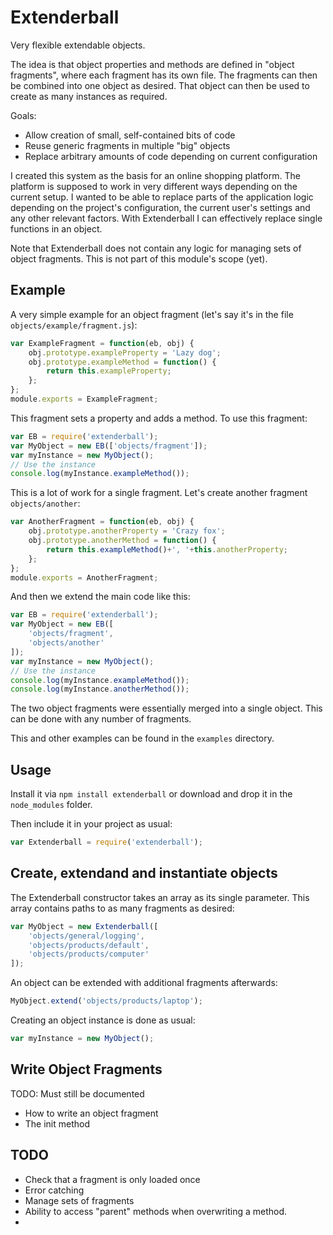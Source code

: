 # Extenderball

Very flexible extendable objects.

The idea is that object properties and methods are defined in "object
fragments", where each fragment has its own file. The fragments can then be
combined into one object as desired. That object can then be used to create as
many instances as required.

Goals:

- Allow creation of small, self-contained bits of code
- Reuse generic fragments in multiple "big" objects
- Replace arbitrary amounts of code depending on current configuration

I created this system as the basis for an online shopping platform. The platform
is supposed to work in very different ways depending on the current setup. I
wanted to be able to replace parts of the application logic depending on the
project's configuration, the current user's settings and any other relevant
factors. With Extenderball I can effectively replace single functions in an
object.

Note that Extenderball does not contain any logic for managing sets of object
fragments. This is not part of this module's scope (yet).

## Example

A very simple example for an object fragment (let's say it's in the file `objects/example/fragment.js`):

```js
var ExampleFragment = function(eb, obj) {
	obj.prototype.exampleProperty = 'Lazy dog';
	obj.prototype.exampleMethod = function() {
		return this.exampleProperty;
	};
};
module.exports = ExampleFragment;
```

This fragment sets a property and adds a method. To use this fragment:

```js
var EB = require('extenderball');
var MyObject = new EB(['objects/fragment']);
var myInstance = new MyObject();
// Use the instance
console.log(myInstance.exampleMethod());
```

This is a lot of work for a single fragment. Let's create another fragment
`objects/another`:

```js
var AnotherFragment = function(eb, obj) {
	obj.prototype.anotherProperty = 'Crazy fox';
	obj.prototype.anotherMethod = function() {
		return this.exampleMethod()+', '+this.anotherProperty;
	};
};
module.exports = AnotherFragment;
```

And then we extend the main code like this:

```js
var EB = require('extenderball');
var MyObject = new EB([
	'objects/fragment',
	'objects/another'
]);
var myInstance = new MyObject();
// Use the instance
console.log(myInstance.exampleMethod());
console.log(myInstance.anotherMethod());
```

The two object fragments were essentially merged into a single object. This can
be done with any number of fragments.

This and other examples can be found in the `examples` directory.

## Usage

Install it via `npm install extenderball` or download and drop it in the
`node_modules` folder.

Then include it in your project as usual:

```js
var Extenderball = require('extenderball');
```

## Create, extendand and instantiate objects

The Extenderball constructor takes an array as its single parameter. This array contains
paths to as many fragments as desired:

```js
var MyObject = new Extenderball([
	'objects/general/logging',
	'objects/products/default',
	'objects/products/computer'
]);
```

An object can be extended with additional fragments afterwards:

```js
MyObject.extend('objects/products/laptop');
```

Creating an object instance is done as usual:

```js
var myInstance = new MyObject();
```

## Write Object Fragments

TODO: Must still be documented

- How to write an object fragment
- The init method

## TODO

- Check that a fragment is only loaded once
- Error catching
- Manage sets of fragments
- Ability to access "parent" methods when overwriting a method.
- 